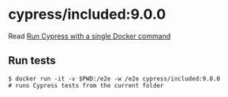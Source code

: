 <!--
WARNING: this file was autogenerated by generate-included-image.js using

    npm run add:included -- 9.0.0 cypress/browsers:node16.5.0-chrome94-ff93
-->

# cypress/included:9.0.0

Read [Run Cypress with a single Docker command][blog post url]

## Run tests

```shell
$ docker run -it -v $PWD:/e2e -w /e2e cypress/included:9.0.0
# runs Cypress tests from the current folder
```

[blog post url]: https://www.cypress.io/blog/2019/05/02/run-cypress-with-a-single-docker-command/
